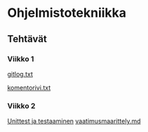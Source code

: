 # Ohjelmistotekniikka

## Tehtävät

### Viikko 1
[gitlog.txt](https://github.com/saanaol/ot-harjoitustyo/blob/main/laskarit/viikko1/gitlog.txt)

[komentorivi.txt](https://github.com/saanaol/ot-harjoitustyo/blob/main/laskarit/viikko1/komentorivi.txt)


### Viikko 2
[Unittest ja testaaminen](https://github.com/saanaol/ot-harjoitustyo/tree/main/laskarit/viikko2)
[vaatimusmaarittely.md](vaatimusmaarittely.md)

